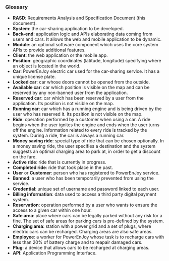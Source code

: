 ### Glossary

- **RASD**: Requirements Analysis and Specification Document (this document).
- **System**: the car-sharing application to be developed.
- **Back-end**: application logic and APIs elaborating data coming from users and cars. It allows the web and mobile application to be dynamic.
- **Module**: an optional software component which uses the core system APIs to provide additional features.
- **Client**: the web application or the mobile app.
- **Position**: geographic coordinates (latitude, longitude) specifying where an object is located in the world.
- **Car**: PowerEnJoy electric car used for the car-sharing service. It has a unique license plate.
- **Locked car**: car whose doors cannot be opened from the outside.
- **Available car**: car which position is visible on the map and can be reserved by any non-banned user from the application.
- **Reserved car**: car which has been reserved by a user from the application. Its position is not visible on the map.
- **Running car**: car which has a running engine and is being driven by the user who has reserved it. Its position is not visible on the map.
- **Ride**: operation performed by a customer when using a car. A ride begins when the user ignites the engine and ends when the user turns off the engine. Information related to every ride is tracked by the system. During a ride, the car is always a running car.
- **Money saving ride**: special type of ride that can be chosen optionally. In a money saving ride, the user specifies a destination and the system suggests an optimal charging area to park at, in order to get a discount on the fare.
- **Active ride**: ride that is currently in progress.
- **Completed ride**: ride that took place in the past.
- **User** or **Customer**: person who has registered to PowerEnJoy service.
- **Banned**: a user who has been temporarily prevented from using the service.
- **Credential**: unique set of username and password linked to each user.
- **Billing information**: data used to access a third party digital payment system.
- **Reservation**: operation performed by a user who wants to ensure the access to a given car within one hour.
- **Safe area**: place where cars can be legally parked without any risk for a fine. The set of safe areas for parking cars is pre-defined by the system.
- **Charging area**: station with a power grid and a set of plugs, where electric cars can be recharged. Charging areas are also safe areas.
- **Employee**: a worker for PowerEnJoy whose task is to recharge cars with less than 20% of battery charge and to reapair damaged cars.
- **Plug**: a device that allows cars to be recharged at charging areas.
- **API**: Application Programming Interface.